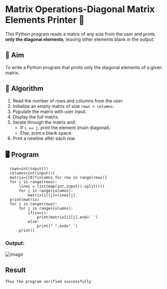 # Matrix Operations-Diagonal Matrix Elements Printer 🧮

This Python program reads a matrix of any size from the user and prints **only the diagonal elements**, leaving other elements blank in the output.

## 📌 Aim

To write a Python program that prints only the diagonal elements of a given matrix.

## 🧠 Algorithm

1. Read the number of rows and columns from the user.
2. Initialize an empty matrix of size `rows × columns`.
3. Populate the matrix with user input.
4. Display the full matrix.
5. Iterate through the matrix and:
   - If `i == j`, print the element (main diagonal).
   - Else, print a blank space.
6. Print a newline after each row.

## 🖥️ Program
```
  rows=int(input())
  columns=int(input())
  matrix=[[0]*columns for row in range(rows)]
  for i in range(rows):
      lines = list(map(int,input().split()))
      for j in range(columns):
          matrix[i][j]=lines[j]
  print(matrix)
  for i in range(rows):
      for j in range(columns):
          if(i==j):
              print(matrix[i][j],end=' ')
          else:
              print(" ",end=' ')        
      print()
```

### Output:
![image](https://github.com/user-attachments/assets/295fd49f-a985-4dab-8c8c-ac996affa572)

## Result
```
Thus the program verified successfully
```
